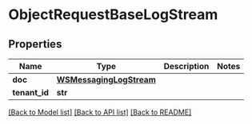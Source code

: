 # ObjectRequestBaseLogStream

## Properties
Name | Type | Description | Notes
------------ | ------------- | ------------- | -------------
**doc** | [**WSMessagingLogStream**](WSMessagingLogStream.md) |  | 
**tenant_id** | **str** |  | 

[[Back to Model list]](../README.md#documentation-for-models) [[Back to API list]](../README.md#documentation-for-api-endpoints) [[Back to README]](../README.md)

